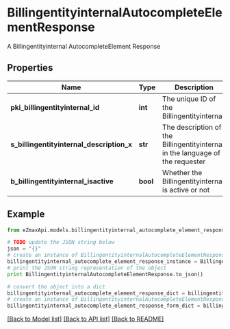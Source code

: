 # BillingentityinternalAutocompleteElementResponse

A Billingentityinternal AutocompleteElement Response

## Properties

Name | Type | Description | Notes
------------ | ------------- | ------------- | -------------
**pki_billingentityinternal_id** | **int** | The unique ID of the Billingentityinternal. | 
**s_billingentityinternal_description_x** | **str** | The description of the Billingentityinternal in the language of the requester | 
**b_billingentityinternal_isactive** | **bool** | Whether the Billingentityinternal is active or not | 

## Example

```python
from eZmaxApi.models.billingentityinternal_autocomplete_element_response import BillingentityinternalAutocompleteElementResponse

# TODO update the JSON string below
json = "{}"
# create an instance of BillingentityinternalAutocompleteElementResponse from a JSON string
billingentityinternal_autocomplete_element_response_instance = BillingentityinternalAutocompleteElementResponse.from_json(json)
# print the JSON string representation of the object
print BillingentityinternalAutocompleteElementResponse.to_json()

# convert the object into a dict
billingentityinternal_autocomplete_element_response_dict = billingentityinternal_autocomplete_element_response_instance.to_dict()
# create an instance of BillingentityinternalAutocompleteElementResponse from a dict
billingentityinternal_autocomplete_element_response_form_dict = billingentityinternal_autocomplete_element_response.from_dict(billingentityinternal_autocomplete_element_response_dict)
```
[[Back to Model list]](../README.md#documentation-for-models) [[Back to API list]](../README.md#documentation-for-api-endpoints) [[Back to README]](../README.md)


